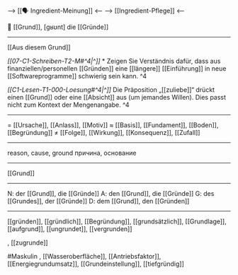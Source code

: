 --> [[🗣️ Ingredient-Meinung]] <--
--> [[Ingredient-Pflege]] <--

🔵 [[Grund]], [ɡʁʊnt]
die [[Gründe]]

---
[[Aus diesem Grund]]

*[[07-C1-Schreiben-T2-M#^4|^]]* * Zeigen Sie Verständnis dafür, dass aus finanziellen/personellen [[Gründen]] eine [[längere]] [[Einführung]] in neue [[Softwareprogramme]] schwierig sein kann. ^4


*[[C1-Lesen-T1-000-Loesung#^4|^]]* Die Präposition „[[zuliebe]]“ drückt einen [[Grund]] oder eine [[Absicht]] aus (um jemandes Willen). Dies passt nicht zum Kontext der Mengenangabe. ^4


---
= [[Ursache]], [[Anlass]], [[Motiv]]
≈ [[Basis]], [[Fundament]], [[Boden]], [[Begründung]]
≠ [[Folge]], [[Wirkung]], [[Konsequenz]], [[Zufall]]

---
reason, cause, ground
причина, основание

---
[[Grund]]

---
N: der [[Grund]], die [[Gründe]]
A: den [[Grund]], die [[Gründe]]
G: des [[Grundes]], der [[Gründe]]
D: dem [[Grund]], den [[Gründen]]

---
[[gründen]], [[gründlich]], [[Begründung]], [[grundsätzlich]], [[Grundlage]], [[aufgrund]], [[ungrundet]], [[vergrunden]]



, [[zugrunde]]

#Maskulin , [[Wasseroberfläche]], [[Antriebsfaktor]], [[Energiegrundumsatz]], [[Grundeinstellung]], [[tiefgründig]]